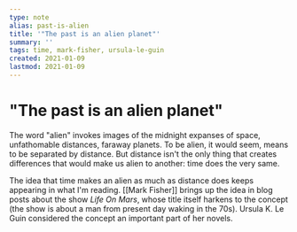 ```yaml
---
type: note
alias: past-is-alien
title: '"The past is an alien planet"'
summary: ''
tags: time, mark-fisher, ursula-le-guin
created: 2021-01-09
lastmod: 2021-01-09
---
```


# "The past is an alien planet"

The word "alien" invokes images of the midnight expanses of space, unfathomable distances, faraway planets. To be alien, it would seem, means to be separated by distance. But distance isn't the only thing that creates differences that would make us alien to another: time does the very same.

The idea that time makes an alien as much as distance does keeps appearing in what I'm reading. [[Mark Fisher]] brings up the idea in blog posts about the show _Life On Mars_, whose title itself harkens to the concept (the show is about a man from present day waking in the 70s). Ursula K. Le Guin considered the concept an important part of her novels.
